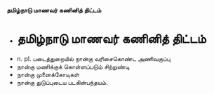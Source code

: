 **தமிழ்நாடு மாணவர் கணினித் திட்டம்**
- # தமிழ்நாடு மாணவர் கணினித் திட்டம்
- n. pl. படைத்துறையில் நான்கு வரிசைகொண்ட அணிவகுப்பு
- நான்கு மணிக்குக் கொள்ளப்படும் சிற்றுண்டி
- நான்கு முனைக்கோடிகள்
- நான்கு துடுப்புடைய படகின்பந்தயம்.

